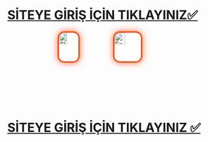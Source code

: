 # [SİTEYE GİRİŞ İÇİN TIKLAYINIZ✅](https://heylink.me/bonusdunyasi/)

<div style="display: flex; justify-content: center; gap: 15px;">
<a href="https://heylink.me/bonusdunyasi/" title="Slot Oyunları">
<img src="https://i.ibb.co/YjtLwQ8/cats.jpg" alt="Slot Oyunları" style="max-width: 100%; border: 3px solid #ff4500; border-radius: 15px; box-shadow: 0px 0px 15px rgba(255, 69, 0, 0.8); width: 40%;">
</a>
<a href="https://heylink.me/bonusdunyasi/" title="En İyi Slot Oyunları">
<img src="https://i.ibb.co/VHdrjnQ/df.jpg" alt="En İyi Slot Oyunları" style="max-width: 100%; border: 3px solid #ff4500; border-radius: 15px; box-shadow: 0px 0px 15px rgba(255, 69, 0, 0.8); width: 40%;">
</a>
</div>

# [SİTEYE GİRİŞ İÇİN TIKLAYINIZ ✅](https://heylink.me/bonusdunyasi/)
